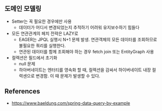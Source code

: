 ## 도메인 모델링
* Setter는 꼭 필요한 경우에만 사용
  - 데이터가 어디서 변경되었는지 추적하기 어려워 유지보수하기 힘들다
* 모든 연관관계의 페치 전략은 LAZY로
  - EAGER는 JPQL 실행시 N+1 문제 발생. 연관객체의 모든 데이터를 조회하므로 불필요한 쿼리를 실행한다.
  - 연관된 데이터를 함께 조회해야 하는 경우 fetch join 또는 EntityGraph 사용
* 컬렉션은 필드에서 초기화
  - null 문제
  - 하아버네이트는 엔터티를 영속화 할 때, 컬렉션을 감싸서 하이버네이트 내장 컬력센으로 변경함. 이 때 문제가 발생할 수 있다.
  
  
  
## References
* https://www.baeldung.com/spring-data-query-by-example
 
